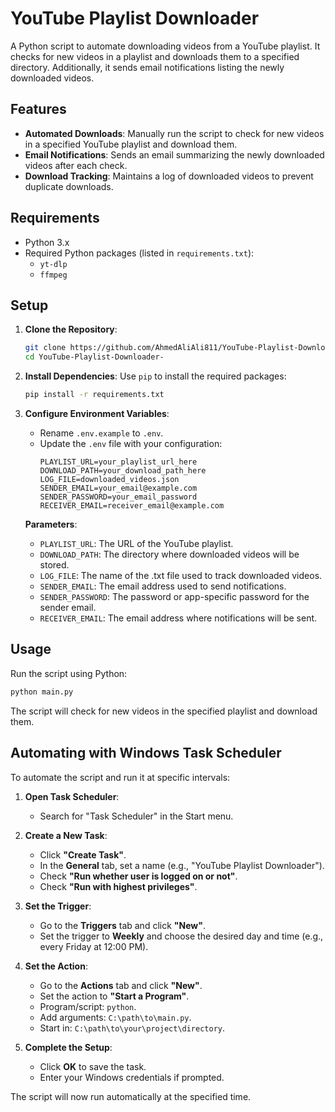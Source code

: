 # YouTube Playlist Downloader

A Python script to automate downloading videos from a YouTube playlist. It checks for new videos in a playlist and downloads them to a specified directory. Additionally, it sends email notifications listing the newly downloaded videos.

## Features

- **Automated Downloads**: Manually run the script to check for new videos in a specified YouTube playlist and download them.
- **Email Notifications**: Sends an email summarizing the newly downloaded videos after each check.
- **Download Tracking**: Maintains a log of downloaded videos to prevent duplicate downloads.

## Requirements

- Python 3.x
- Required Python packages (listed in `requirements.txt`):
  - `yt-dlp`
  - `ffmpeg`
 
## Setup

1. **Clone the Repository**:
   ```bash
   git clone https://github.com/AhmedAliAli811/YouTube-Playlist-Downloader-.git
   cd YouTube-Playlist-Downloader-
   ```

2. **Install Dependencies**:
   Use `pip` to install the required packages:
   ```bash
   pip install -r requirements.txt
   ```

3. **Configure Environment Variables**:
   - Rename `.env.example` to `.env`.
   - Update the `.env` file with your configuration:
     ```env
     PLAYLIST_URL=your_playlist_url_here
     DOWNLOAD_PATH=your_download_path_here
     LOG_FILE=downloaded_videos.json
     SENDER_EMAIL=your_email@example.com
     SENDER_PASSWORD=your_email_password
     RECEIVER_EMAIL=receiver_email@example.com
     ```

   **Parameters**:
   - `PLAYLIST_URL`: The URL of the YouTube playlist.
   - `DOWNLOAD_PATH`: The directory where downloaded videos will be stored.
   - `LOG_FILE`: The name of the .txt file used to track downloaded videos.
   - `SENDER_EMAIL`: The email address used to send notifications.
   - `SENDER_PASSWORD`: The password or app-specific password for the sender email.
   - `RECEIVER_EMAIL`: The email address where notifications will be sent.

## Usage

Run the script using Python:
```bash
python main.py
```

The script will check for new videos in the specified playlist and download them.

## Automating with Windows Task Scheduler

To automate the script and run it at specific intervals:

1. **Open Task Scheduler**:
   - Search for "Task Scheduler" in the Start menu.

2. **Create a New Task**:
   - Click **"Create Task"**.
   - In the **General** tab, set a name (e.g., "YouTube Playlist Downloader").
   - Check **"Run whether user is logged on or not"**.
   - Check **"Run with highest privileges"**.

3. **Set the Trigger**:
   - Go to the **Triggers** tab and click **"New"**.
   - Set the trigger to **Weekly** and choose the desired day and time (e.g., every Friday at 12:00 PM).

4. **Set the Action**:
   - Go to the **Actions** tab and click **"New"**.
   - Set the action to **"Start a Program"**.
   - Program/script: `python`.
   - Add arguments: `C:\path\to\main.py`.
   - Start in: `C:\path\to\your\project\directory`.

5. **Complete the Setup**:
   - Click **OK** to save the task.
   - Enter your Windows credentials if prompted.

The script will now run automatically at the specified time.
